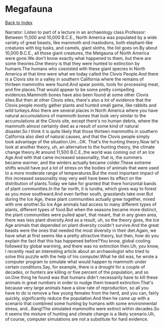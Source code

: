 # Megafauna
[Back to Index](https://github.com/windows10010/tpoExtractor/blog/master/README.md)

Narrator: Listen to part of a lecture in an archaeology class.Professor: Between 11,000 and 10,000 B.C.E., North America was populated by a wide variety of great beasts, like mammoth and mastodons, both elephant-like creatures with big tusks, and camels, giant sloths, the list goes on.By about 10,000 B.C.E., all those giant creatures, the Metgauna of North America were gone.We don't know exactly what happened to them, but there are some theories.One theory is that they were hunted to extinction by humans.The humans who coexisted with these giant species in North America at that time were what we today called the Clovis People.And there is a Clovis site in a valley in southern California where the remains of thirteen mammoths were found.And spear points, tools for processing meat, and fire places.That would appear to be some pretty compelling evidences.Mammoth bones have also been found at some other Clovis sites.But then at other Clovis sites, there's also a lot of evidence that the Clovis people mostly gather plants and hunted small game, like rabbits and wild turkeys.Also there are several places in North America where you have natural accumulations of mammoth bones that look very similar to the accumulations at the Clovis site, except there's no human debris, where the mammoth almost certainly died as a result of some kind of natural disaster.So I think it is quite likely that those thirteen mammoths in southern California also died of natural causes, and that the Clovis people simply took advantage of the situation.Um...OK. That's the hunting theory.Now let's look at another theory, uh, an alternative to the hunting theory, the climate change theory.At around 11,500 B.C.E.,the world was coming out of an Ice Age.And with that came increased seasonality, that is, the summers became warmer, and the winters actually became colder.These extreme shifts would have put a lot of stress on the bodies of animals that were used to a more moderate range of temperatures.But the most important impact of this increased seasonality may very well have been its effect on the distribution of plants.Today we take for granted that there horizontal bands of plant communities.In the far north, it is tundra, which gives way to forest as you move southward.And even farther south, grasslands take over.But during the Ice Age, these plant communities actually grew together, mixed with one another.So Ice Age animals had access to many different types of plants, different types of food.But when the seasons became more distinct, the plant communities were pulled apart, that meant, that in any given area, there was less plant diversity.And as a result, uh, so the theory goes, the Ice Age animals that depended on plant diversity couldn't survive.And the great beasts were the ones that needed the most diversity in their diet.Again, we have what at first seems like a pretty attractive theory, but then, how do you explain the fact that this has happened before?You know, global cooling followed by global warming, and there was no extinction then.Uh, you know, I recently read an interesting article about an archaeologist who tried to solve this puzzle with the help of his computer.What he did was, he wrote a computer program to simulate what would happen to mammoth under certain conditions.Say, for example, there is a drought for a couple of decades, or hunters are killing or five percent of the population, and so on.One thing he found was that humans didn't necessarily have to kill these animals in great numbers in order to nudge them toward extinction.That's because very large animals have a slow rate of reproduction, so all you have to do is remove a few young females from the herd, and you can, fairly quickly, significantly reduce the population.And then he came up with a scenario that combined some hunting by humans with some environmental stress, and...Bang!The simulated mammoths were extinct within decades.So it seems the mixture of hunting and climate change is a likely scenario.Uh, of course, computer simulations are not a substitute for hard evidence. 